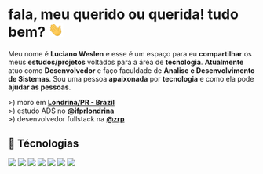 # **fala, meu querido ou querida! tudo bem? <img src="assets/gifs/wave.gif" width="30">**

Meu nome é **Luciano Weslen** e esse é um espaço para eu **compartilhar** os meus **estudos/projetos** voltados para a área de **tecnologia**. **Atualmente** atuo como **Desenvolvedor** e faço faculdade de **Analise e Desenvolvimento de Sistemas**. Sou uma pessoa **apaixonada** por **tecnologia** e como ela pode **ajudar as pessoas**.

&gt;) moro em **[Londrina/PR - Brazil](https://www.google.com/maps/place/Londrina,+PR/@-23.321264,-51.2358034,12z/data=!3m1!4b1!4m5!3m4!1s0x94eb435a57af586d:0x23ac11a5c614f971!8m2!3d-23.3044524!4d-51.1695824)**
<br/>
&gt;) estudo ADS no **[@ifprlondrina](https://londrina.ifpr.edu.br)**
<br/>
&gt;) desenvolvedor fullstack na **[@zrp](https://zrp.com.br)**
<br/>

## 🔧 **Técnologias**

![](https://img.shields.io/badge/Code-Javascript-informational?style=for-the-badge&logo=javascript&logoColor=FA8334&color=FA8334)
![](https://img.shields.io/badge/Code-Python-informational?style=for-the-badge&logo=python&logoColor=FA8334&color=FA8334)
![](https://img.shields.io/badge/Web-HTML5-informational?style=for-the-badge&logo=html5&logoColor=FA8334&color=FA8334)
![](https://img.shields.io/badge/Web-CSS3-informational?style=for-the-badge&logo=css3&logoColor=FA8334&color=FA8334)
![](https://img.shields.io/badge/Frontend-VueJS-informational?style=for-the-badge&logo=vue.js&logoColor=FA8334&color=FA8334)
![](https://img.shields.io/badge/Backend-NodeJS-informational?style=for-the-badge&logo=node.js&logoColor=FA8334&color=FA8334)
![](https://img.shields.io/badge/Database-MongoDB-informational?style=for-the-badge&logo=mongodb&logoColor=FA8334&color=FA8334)
